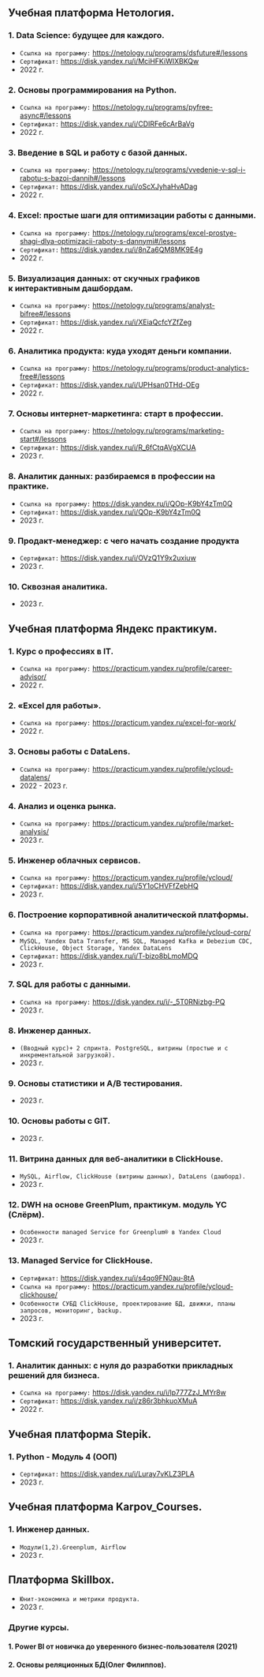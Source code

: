 ## Учебная платформа Нетология.

### 1. Data Science: будущее для каждого.
- `Ссылка на программу:` https://netology.ru/programs/dsfuture#/lessons
- `Сертификат:` https://disk.yandex.ru/i/MciHFKiWIXBKQw
- 2022 г.

### 2. Основы программирования на Python.
- `Ссылка на программу:` https://netology.ru/programs/pyfree-async#/lessons
- `Сертификат:` https://disk.yandex.ru/i/CDIRFe6cArBaVg
- 2022 г.

### 3. Введение в SQL и работу с базой данных.
- `Ссылка на программу:` https://netology.ru/programs/vvedenie-v-sql-i-rabotu-s-bazoi-dannih#/lessons
- `Сертификат:` https://disk.yandex.ru/i/oScXJyhaHvADag
- 2022 г.

### 4. Excel: простые шаги для оптимизации работы с данными.
- `Ссылка на программу:` https://netology.ru/programs/excel-prostye-shagi-dlya-optimizacii-raboty-s-dannymi#/lessons
- `Сертификат:` https://disk.yandex.ru/i/8nZa6QM8MK9E4g
- 2022 г.

### 5. Визуализация данных: от скучных графиков к интерактивным дашбордам.
- `Ссылка на программу:` https://netology.ru/programs/analyst-bifree#/lessons
- `Сертификат:` https://disk.yandex.ru/i/XEiaQcfcYZfZeg
- 2022 г.

### 6. Аналитика продукта: куда уходят деньги компании.
- `Ссылка на программу:` https://netology.ru/programs/product-analytics-free#/lessons
- `Сертификат:` https://disk.yandex.ru/i/UPHsan0THd-OEg
- 2022 г.

### 7. Основы интернет-маркетинга: старт в профессии.
- `Ссылка на программу:`
https://netology.ru/programs/marketing-start#/lessons
- `Сертификат:` https://disk.yandex.ru/i/R_6fCtqAVgXCUA
- 2023 г.

### 8. Аналитик данных: разбираемся в профессии на практике.
- `Ссылка на программу:` https://disk.yandex.ru/i/QOp-K9bY4zTm0Q
- `Сертификат:` https://disk.yandex.ru/i/QOp-K9bY4zTm0Q
- 2023 г.

### 9. Продакт-менеджер: с чего начать создание продукта
- `Сертификат:`  https://disk.yandex.ru/i/OVzQ1Y9x2uxiuw
- 2023 г.

### 10. Сквозная аналитика. 
- 2023 г.

## Учебная платформа Яндекс практикум.

### 1. Курс о профессиях в IT.
- `Ссылка на программу:` https://practicum.yandex.ru/profile/career-advisor/
- 2022 г.

### 2. «Excel для работы».
- `Ссылка на программу:` https://practicum.yandex.ru/excel-for-work/
- 2022 г.

### 3. Основы работы с DataLens.
- `Ссылка на программу:` https://practicum.yandex.ru/profile/ycloud-datalens/
- 2022 - 2023 г.

### 4. Анализ и оценка рынка.
- `Ссылка на программу:` https://practicum.yandex.ru/profile/market-analysis/
- 2023 г.

### 5. Инженер облачных сервисов.
- `Ссылка на программу:` https://practicum.yandex.ru/profile/ycloud/
- `Сертификат:` https://disk.yandex.ru/i/5Y1oCHVFfZebHQ
- 2023 г.

### 6. Построение корпоративной аналитической платформы.
- `Ссылка на программу:` https://practicum.yandex.ru/profile/ycloud-corp/
- `MySQL, Yandex Data Transfer, MS SQL, Managed Kafka и Debezium CDC, ClickHouse, Object Storage, Yandex DataLens`
- `Сертификат:` https://disk.yandex.ru/i/T-bizo8bLmoMDQ
- 2023 г.

### 7. SQL для работы с данными.
- `Ссылка на программу:` https://disk.yandex.ru/i/-_5T0RNizbg-PQ
- 2023 г.

### 8. Инженер данных.
- `(Вводный курс)+ 2 спринта. PostgreSQL, витрины (простые и с инкрементальной загрузкой).`
- 2023 г.

### 9. Основы статистики и A/B тестирования.
- 2023 г.

### 10. Основы работы с GIT.
- 2023 г.

### 11. Витрина данных для веб-аналитики в ClickHouse.
- `MySQL, Airflow, ClickHouse (витрины данных), DataLens (дашборд).`
- 2023 г.

### 12. DWH на основе GreenPlum, практикум. модуль YC (Слёрм).
- `Особенности managed Service for Greenplum® в Yandex Cloud`
- 2023 г.

### 13. Managed Service for ClickHouse.
- `Сертификат:` https://disk.yandex.ru/i/s4qo9FN0au-8tA
- `Ссылка на программу:` https://practicum.yandex.ru/profile/ycloud-clickhouse/
- `Особенности СУБД ClickHouse, проектирование БД, движки, планы запросов, мониторинг, backup.` 
- 2023 г.

## Томский государственный университет.

### 1. Аналитик данных: с нуля до разработки прикладных решений для бизнеса.
- `Ссылка на программу:` https://disk.yandex.ru/i/lp777ZzJ_MYr8w
- `Сертификат:` https://disk.yandex.ru/i/z86r3bhkuoXMuA
- 2022 г.

## Учебная платформа Stepik.

### 1. Python - Модуль 4 (ООП)
- `Сертификат:` https://disk.yandex.ru/i/Luray7vKLZ3PLA
- 2023 г.

## Учебная платформа Karpov_Courses.

### 1. Инженер данных. 
- `Модули(1,2).Greenplum, Airflow`
- 2023 г.

## Платформа Skillbox.
- `Юнит-экономика и метрики продукта.`
- 2023 г.

### Другие курсы.
#### 1. Power BI от новичка до уверенного бизнес-пользователя (2021)
#### 2. Основы реляционных БД(Олег Филиппов).







